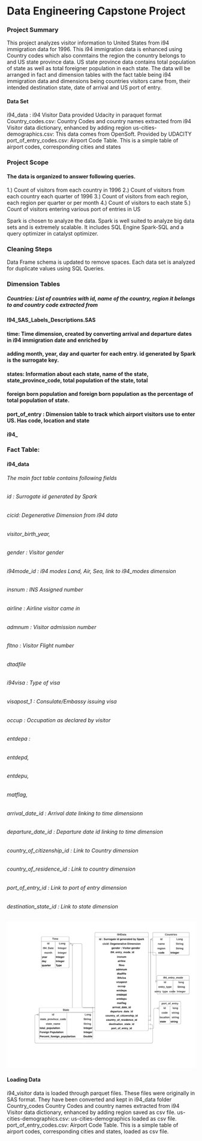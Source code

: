 # Data Engineering Capstone Project

### Project Summary
This project analyzes visitor information to United States from i94 immigration data for 1996. This i94 immigration 
data is enhanced using Country codes which also conmtains the region the conuntry belongs to and US state province 
data. US state province data contains total population of state as well as total foreigner population in each state. 
The data will be arranged in fact and dimension tables with the fact table being i94 immigration data and dimensions 
being countries visitors came from, their intended destination state, date of arrival and US port of entry.

#### Data Set
 i94_data : i94 Visitor Data provided Udacity in paraquet format 
 Country_codes.csv: Country Codes and country names extracted from i94 Visitor data dictionary, enhanced by adding region
 us-cities-demographics.csv: This data comes from OpenSoft. Provided by UDACITY
 port_of_entry_codes.csv: Airport Code Table. This is a simple table of airport codes, corresponding cities and states

### Project Scope
#### The data is organized to answer following queries.
1.) Count of visitors from each country in 1996
2.) Count of visitors from each country each quarter of 1996
3.) Count of visitors from each region, each region per quarter or per month
4.) Count of visitors to each state
5.) Count of visitors entering various port of entries in US

Spark is chosen to analyze the data. Spark is well suited to analyze big data sets and is extremely scalable. It includes 
SQL Engine Spark-SQL and a query optimizer in catalyst optimizer. 

### Cleaning Steps
Data Frame schema is updated to remove spaces. Each data set is analyzed for duplicate values using SQL Queries.  

### Dimension Tables
##### Countries:  List of countries with id, name of the country, region it belongs to and country code extracted from 
#### I94_SAS_Labels_Descriptions.SAS
#### time: Time dimension, created by converting arrival and departure dates in i94 immigration date and enriched by 
#### adding month, year, day and quarter for each entry. id generated by Spark is the surrogate key.
#### states: Information about each state, name of the state, state_province_code, total population of the state, total 
#### foreign born population and foreign born population as the percentage of total population of state. 
#### port_of_entry : Dimension table to track which airport visitors use to enter US. Has code, location and state
#### i94_

### Fact Table: 
#### i94_data
###### The main fact table contains following fields
###### id : Surrogate id generated by Spark
###### cicid: Degenerative Dimension from i94 data
###### visitor_birth_year,
###### gender : Visitor gender    
###### i94mode_id : i94 modes  Land, Air, Sea, link to i94_modes dimension
###### insnum : INS Assigned number
###### airline : Airline visitor came in
###### admnum : Visitor admission number 
###### fltno : Visitor Flight number 
###### dtadfile
###### i94visa : Type of visa
###### visapost_1 : Consulate/Embassy issuing visa
###### occup : Occupation as declared by visitor
###### entdepa : 
###### entdepd,
###### entdepu,
###### matflag,
###### arrival_date_id : Arrival date linking to time dimensionn
###### departure_date_id : Departure date id linking to time dimension 
###### country_of_citizenship_id : Link to Country dimension
###### country_of_residence_id : Link to country dimension
###### port_of_entry_id : Link to port of entry dimension
###### destination_state_id : Link to state dimension

![Entity Relationship Diagram](i94DW.png)

#### Loading Data
i94_visitor data is loaded through parquet files. These files were originally in SAS format. They have been converted 
and kept in i94_data folder
Country_codes Country Codes and country names extracted from i94 Visitor data dictionary, enhanced by adding region saved as csv file. 
us-cities-demographics.csv: us-cities-demographics loaded as csv file.
port_of_entry_codes.csv: Airport Code Table. This is a simple table of airport codes, corresponding cities and states, loaded as csv file.







